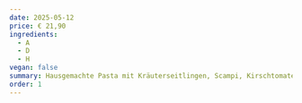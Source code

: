 ```yaml
---
date: 2025-05-12
price: € 21,90
ingredients:
  - A
  - D
  - H
vegan: false
summary: Hausgemachte Pasta mit Kräuterseitlingen, Scampi, Kirschtomaten, Zucchini, Aglio Olio und Rucola.
order: 1
---
```

